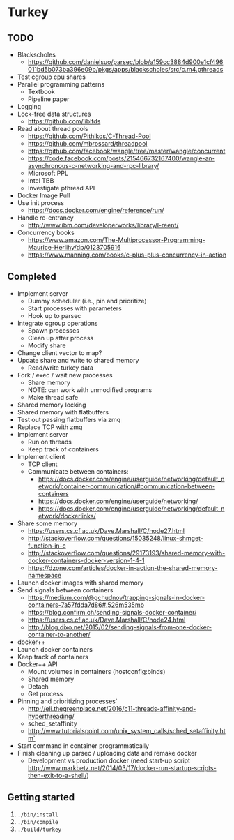 # Turkey

## TODO
- Blackscholes
  - https://github.com/danielsuo/parsec/blob/a159cc3884d900e1cf496011bd5b073ba396e09b/pkgs/apps/blackscholes/src/c.m4.pthreads
- Test cgroup cpu shares
- Parallel programming patterns
  - Textbook
  - Pipeline paper
- Logging
- Lock-free data structures
  - https://github.com/liblfds
- Read about thread pools
  - https://github.com/Pithikos/C-Thread-Pool
  - https://github.com/mbrossard/threadpool
  - https://github.com/facebook/wangle/tree/master/wangle/concurrent
  - https://code.facebook.com/posts/215466732167400/wangle-an-asynchronous-c-networking-and-rpc-library/
  - Microsoft PPL
  - Intel TBB
  - Investigate pthread API
- Docker Image Pull
- Use init process
  - https://docs.docker.com/engine/reference/run/
- Handle re-entrancy
  - http://www.ibm.com/developerworks/library/l-reent/
- Concurrency books
  - https://www.amazon.com/The-Multiprocessor-Programming-Maurice-Herlihy/dp/0123705916
  - https://www.manning.com/books/c-plus-plus-concurrency-in-action

## Completed
- Implement server
  - Dummy scheduler (i.e., pin and prioritize)
  - Start processes with parameters
  - Hook up to parsec
- Integrate cgroup operations
  - Spawn processes
  - Clean up after process
  - Modify share
- Change client vector to map?
- Update share and write to shared memory
  - Read/write turkey data
- Fork / exec / wait new processes
  - Share memory
  - NOTE: can work with unmodified programs
  - Make thread safe
- Shared memory locking
- Shared memory with flatbuffers
- Test out passing flatbuffers via zmq
- Replace TCP with zmq
- Implement server
  - Run on threads
  - Keep track of containers
- Implement client
  - TCP client
  - Communicate between containers:
    - https://docs.docker.com/engine/userguide/networking/default_network/container-communication/#communication-between-containers
    - https://docs.docker.com/engine/userguide/networking/
    - https://docs.docker.com/engine/userguide/networking/default_network/dockerlinks/
- Share some memory
  - https://users.cs.cf.ac.uk/Dave.Marshall/C/node27.html
  - http://stackoverflow.com/questions/15035248/linux-shmget-function-in-c
  - http://stackoverflow.com/questions/29173193/shared-memory-with-docker-containers-docker-version-1-4-1
  - https://dzone.com/articles/docker-in-action-the-shared-memory-namespace
- Launch docker images with shared memory
- Send signals between containers
  - https://medium.com/@gchudnov/trapping-signals-in-docker-containers-7a57fdda7d86#.526m535mb
  - https://blog.confirm.ch/sending-signals-docker-container/
  - https://users.cs.cf.ac.uk/Dave.Marshall/C/node24.html
  - http://blog.dixo.net/2015/02/sending-signals-from-one-docker-container-to-another/
- docker++
- Launch docker containers
- Keep track of containers
- Docker++ API
  - Mount volumes in containers (hostconfig:binds)
  - Shared memory
  - Detach
  - Get process
- Pinning and prioritizing processes`
  - http://eli.thegreenplace.net/2016/c11-threads-affinity-and-hyperthreading/
  - sched_setaffinity
  - http://www.tutorialspoint.com/unix_system_calls/sched_setaffinity.htm`
- Start command in container programmatically
- Finish cleaning up parsec / uploading data and remake docker
  - Development vs production docker (need start-up script http://www.markbetz.net/2014/03/17/docker-run-startup-scripts-then-exit-to-a-shell/)

## Getting started
1. ```./bin/install```
2. ```./bin/compile```
3. ```./build/turkey```
